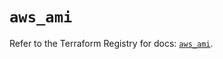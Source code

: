 # `aws_ami`

Refer to the Terraform Registry for docs: [`aws_ami`](https://registry.terraform.io/providers/hashicorp/aws/5.54.1/docs/resources/ami).
